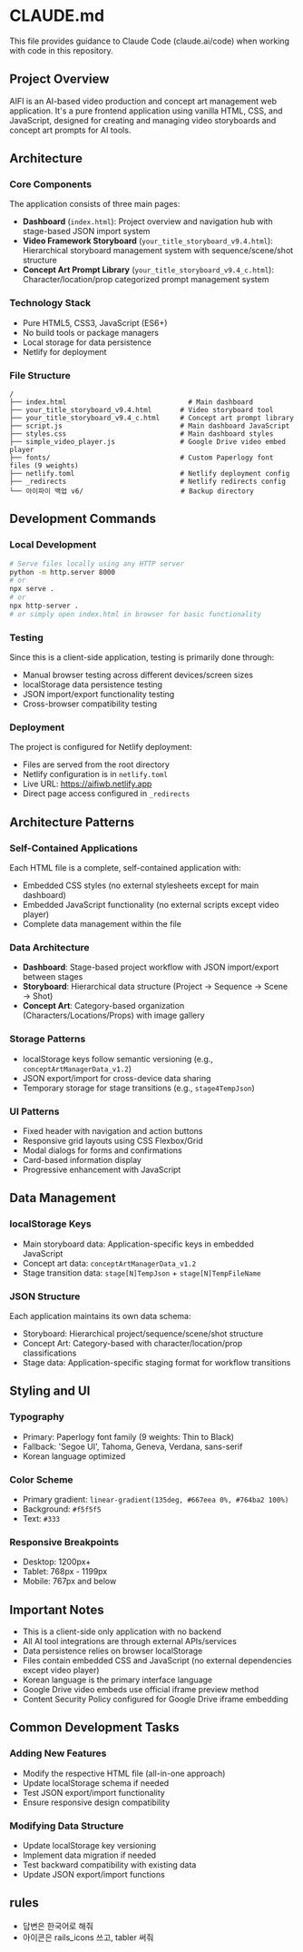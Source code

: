 # CLAUDE.md

This file provides guidance to Claude Code (claude.ai/code) when working with code in this repository.

## Project Overview

AIFI is an AI-based video production and concept art management web application. It's a pure frontend application using vanilla HTML, CSS, and JavaScript, designed for creating and managing video storyboards and concept art prompts for AI tools.

## Architecture

### Core Components

The application consists of three main pages:
- **Dashboard** (`index.html`): Project overview and navigation hub with stage-based JSON import system
- **Video Framework Storyboard** (`your_title_storyboard_v9.4.html`): Hierarchical storyboard management system with sequence/scene/shot structure
- **Concept Art Prompt Library** (`your_title_storyboard_v9.4_c.html`): Character/location/prop categorized prompt management system

### Technology Stack
- Pure HTML5, CSS3, JavaScript (ES6+)
- No build tools or package managers
- Local storage for data persistence
- Netlify for deployment

### File Structure
```
/
├── index.html                              # Main dashboard
├── your_title_storyboard_v9.4.html       # Video storyboard tool
├── your_title_storyboard_v9.4_c.html     # Concept art prompt library
├── script.js                             # Main dashboard JavaScript
├── styles.css                            # Main dashboard styles
├── simple_video_player.js                # Google Drive video embed player
├── fonts/                                # Custom Paperlogy font files (9 weights)
├── netlify.toml                          # Netlify deployment config
├── _redirects                            # Netlify redirects config
└── 아이파이 백업 v6/                        # Backup directory
```

## Development Commands

### Local Development
```bash
# Serve files locally using any HTTP server
python -m http.server 8000
# or
npx serve .
# or
npx http-server .
# or simply open index.html in browser for basic functionality
```

### Testing
Since this is a client-side application, testing is primarily done through:
- Manual browser testing across different devices/screen sizes
- localStorage data persistence testing
- JSON import/export functionality testing
- Cross-browser compatibility testing

### Deployment
The project is configured for Netlify deployment:
- Files are served from the root directory
- Netlify configuration is in `netlify.toml`
- Live URL: https://aifiwb.netlify.app
- Direct page access configured in `_redirects`

## Architecture Patterns

### Self-Contained Applications
Each HTML file is a complete, self-contained application with:
- Embedded CSS styles (no external stylesheets except for main dashboard)
- Embedded JavaScript functionality (no external scripts except video player)  
- Complete data management within the file

### Data Architecture
- **Dashboard**: Stage-based project workflow with JSON import/export between stages
- **Storyboard**: Hierarchical data structure (Project → Sequence → Scene → Shot)
- **Concept Art**: Category-based organization (Characters/Locations/Props) with image gallery

### Storage Patterns
- localStorage keys follow semantic versioning (e.g., `conceptArtManagerData_v1.2`)
- JSON export/import for cross-device data sharing
- Temporary storage for stage transitions (e.g., `stage4TempJson`)

### UI Patterns
- Fixed header with navigation and action buttons
- Responsive grid layouts using CSS Flexbox/Grid
- Modal dialogs for forms and confirmations
- Card-based information display
- Progressive enhancement with JavaScript

## Data Management

### localStorage Keys
- Main storyboard data: Application-specific keys in embedded JavaScript
- Concept art data: `conceptArtManagerData_v1.2`
- Stage transition data: `stage[N]TempJson` + `stage[N]TempFileName`

### JSON Structure
Each application maintains its own data schema:
- Storyboard: Hierarchical project/sequence/scene/shot structure
- Concept Art: Category-based with character/location/prop classifications
- Stage data: Application-specific staging format for workflow transitions

## Styling and UI

### Typography
- Primary: Paperlogy font family (9 weights: Thin to Black)
- Fallback: 'Segoe UI', Tahoma, Geneva, Verdana, sans-serif
- Korean language optimized

### Color Scheme  
- Primary gradient: `linear-gradient(135deg, #667eea 0%, #764ba2 100%)`
- Background: `#f5f5f5`
- Text: `#333`

### Responsive Breakpoints
- Desktop: 1200px+
- Tablet: 768px - 1199px  
- Mobile: 767px and below

## Important Notes

- This is a client-side only application with no backend
- All AI tool integrations are through external APIs/services
- Data persistence relies on browser localStorage
- Files contain embedded CSS and JavaScript (no external dependencies except video player)
- Korean language is the primary interface language
- Google Drive video embeds use official iframe preview method
- Content Security Policy configured for Google Drive iframe embedding

## Common Development Tasks

### Adding New Features
- Modify the respective HTML file (all-in-one approach)
- Update localStorage schema if needed
- Test JSON export/import functionality
- Ensure responsive design compatibility

### Modifying Data Structure
- Update localStorage key versioning
- Implement data migration if needed
- Test backward compatibility with existing data
- Update JSON export/import functions

## rules
- 답변은 한국어로 해줘
- 아이콘은 rails_icons 쓰고, tabler 써줘 